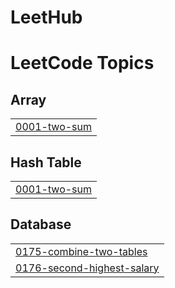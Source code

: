 # LeetHub

<!---LeetCode Topics Start-->
# LeetCode Topics
## Array
|  |
| ------- |
| [0001-two-sum](https://github.com/red-sprout/LeetHub/tree/master/0001-two-sum) |
## Hash Table
|  |
| ------- |
| [0001-two-sum](https://github.com/red-sprout/LeetHub/tree/master/0001-two-sum) |
## Database
|  |
| ------- |
| [0175-combine-two-tables](https://github.com/red-sprout/LeetHub/tree/master/0175-combine-two-tables) |
| [0176-second-highest-salary](https://github.com/red-sprout/LeetHub/tree/master/0176-second-highest-salary) |
<!---LeetCode Topics End-->